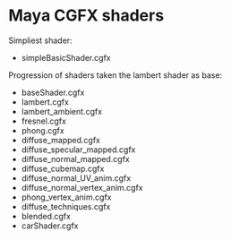 # Maya CGFX shaders

Simpliest shader:
- simpleBasicShader.cgfx

Progression of shaders taken the lambert shader as base:
- baseShader.cgfx
- lambert.cgfx
- lambert_ambient.cgfx
- fresnel.cgfx
- phong.cgfx
- diffuse_mapped.cgfx
- diffuse_specular_mapped.cgfx
- diffuse_normal_mapped.cgfx
- diffuse_cubemap.cgfx
- diffuse_normal_UV_anim.cgfx
- diffuse_normal_vertex_anim.cgfx
- phong_vertex_anim.cgfx
- diffuse_techniques.cgfx
- blended.cgfx
- carShader.cgfx